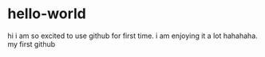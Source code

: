 # hello-world
hi i am so excited to use github for first time. i am enjoying it a lot hahahaha.
my first github
